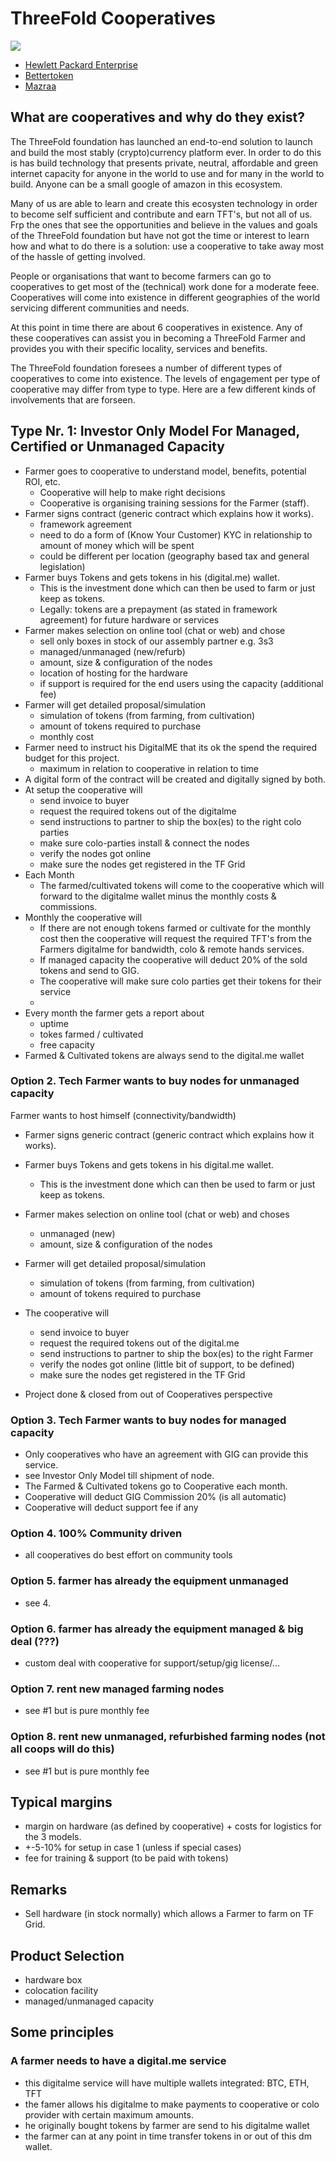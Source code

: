 # ThreeFold Cooperatives

![](../images/cooperatives.png)


* [Hewlett Packard Enterprise](/cooperatives/hewlettpackardenterprise.md)
* [Bettertoken](https://bettertoken.com/)
* [Mazraa](https://www.mazraa.io/)



## What are cooperatives and why do they exist?

The ThreeFold foundation has launched an end-to-end solution to launch and build the most stably (crypto)currency platform ever. In order to do this is has build technology that presents private, neutral, affordable and green internet capacity for anyone in the world to use and for many in the world to build.  Anyone can be a small google of amazon in this ecosystem.

Many of us are able to learn and create this ecosysten technology in order to become self sufficient and contribute and earn TFT's, but not all of us.  Frp the ones that see the opportunities and believe in the values and goals of the ThreeFold foundation but have not got the time or interest to learn how and what to do there is a solution:  use a cooperative to take away most of the hassle of getting involved.

People or organisations that want to become farmers can go to cooperatives to get most of the (technical) work done for a moderate feee.  Cooperatives will come into existence in different geographies of the world servicing different communities and needs.

At this point in time there are about 6 cooperatives in existence.  Any of these cooperatives can assist you in becoming a ThreeFold Farmer and provides you with their specific locality, services and benefits.

The ThreeFold foundation foresees a number of different types of cooperatives to come into existence.  The levels of engagement per type of cooperative may differ from type to type.  Here are a few different kinds of involvements that are forseen.

## Type Nr. 1: Investor Only Model For Managed, Certified or Unmanaged Capacity


- Farmer goes to cooperative to understand model, benefits, potential ROI, etc.
    - Cooperative will help to make right decisions
    - Cooperative is organising training sessions for the Farmer (staff).
- Farmer signs contract (generic contract which explains how it works).
    - framework agreement
    - need to do a form of (Know Your Customer) KYC in relationship to amount of money which will be spent
    - could be different per location (geography based tax and general legislation)
- Farmer buys Tokens and gets tokens in his (digital.me) wallet.
    - This is the investment done which can then be used to farm or just keep as tokens.
    - Legally: tokens are a prepayment (as stated in framework agreement) for future hardware or services
- Farmer makes selection on online tool (chat or web) and chose
    - sell only boxes in stock of our assembly partner e.g. 3s3
    - managed/unmanaged (new/refurb)
    - amount, size & configuration of the nodes
    - location of hosting for the hardware
    - if support is required for the end users using the capacity (additional fee)
- Farmer will get detailed proposal/simulation
    - simulation of tokens (from farming, from cultivation)
    - amount of tokens required to purchase
    - monthly cost
- Farmer need to instruct his DigitalME that its ok the spend the required budget for this project.
    - maximum in relation to cooperative in relation to time
- A digital form of the contract will be created and digitally signed by both.
- At setup the cooperative will
    - send invoice to buyer
    - request the required tokens out of the digitalme
    - send instructions to partner to ship the box(es) to the right colo parties
    - make sure colo-parties install & connect the nodes
    - verify the nodes got online
    - make sure the nodes get registered in the TF Grid
- Each Month
    - The farmed/cultivated tokens will come to the cooperative which will forward to the digitalme wallet minus the monthly costs & commissions.
- Monthly the cooperative will
    - If there are not enough tokens farmed or cultivate for the monthly cost then the cooperative will request the required TFT's from the Farmers digitalme for bandwidth, colo & remote hands services.
    - If managed capacity the cooperative will deduct 20% of the sold tokens and send to GIG.
    - The cooperative will make sure colo parties get their tokens for their service
    -
- Every month the farmer gets a report about
    - uptime
    - tokes farmed / cultivated
    - free capacity
- Farmed & Cultivated tokens are always send to the digital.me wallet

### Option 2. Tech Farmer wants to buy nodes for unmanaged capacity

Farmer wants to host himself (connectivity/bandwidth)

- Farmer signs generic contract (generic contract which explains how it works).
- Farmer buys Tokens and gets tokens in his digital.me wallet.
    - This is the investment done which can then be used to farm or just keep as tokens.
- Farmer makes selection on online tool (chat or web) and choses
    - unmanaged (new)
    - amount, size & configuration of the nodes
- Farmer will get detailed proposal/simulation
    - simulation of tokens (from farming, from cultivation)
    - amount of tokens required to purchase
- The cooperative will
    - send invoice to buyer
    - request the required tokens out of the digital.me
    - send instructions to partner to ship the box(es) to the right Farmer
    - verify the nodes got online (little bit of support, to be defined)
    - make sure the nodes get registered in the TF Grid

- Project done & closed from out of Cooperatives perspective

### Option 3. Tech Farmer wants to buy nodes for managed capacity

- Only cooperatives who have an agreement with GIG can provide this service.
- see Investor Only Model till shipment of node.
- The Farmed & Cultivated tokens go to Cooperative each month.
- Cooperative will deduct GIG Commission 20% (is all automatic)
- Cooperative will deduct support fee if any

### Option 4. 100% Community driven

- all cooperatives do best effort on community tools

### Option 5. farmer has already the equipment unmanaged

- see 4.

### Option 6. farmer has already the equipment managed & big deal (???)

- custom deal with cooperative for support/setup/gig license/...

### Option 7. rent new managed farming nodes

- see #1 but is pure monthly fee

### Option 8. rent new unmanaged, refurbished farming nodes (not all coops will do this)

- see #1 but is pure monthly fee

## Typical margins

- margin on hardware (as defined by cooperative) + costs for logistics for the 3 models.
- +-5-10% for setup in case 1 (unless if special cases)
- fee for training & support (to be paid with tokens)

## Remarks

- Sell hardware (in stock normally) which allows a Farmer to farm on TF Grid.


## Product Selection

- hardware box
- colocation facility
- managed/unmanaged capacity


## Some principles

### A farmer needs to have a digital.me service

- this digitalme service will have multiple wallets integrated: BTC, ETH, TFT
- the famer allows his digitalme to make payments to cooperative or colo provider with certain maximum amounts.
- he originally bought tokens by farmer are send to his digitalme wallet
- the farmer can at any point in time transfer tokens in or out of this dm wallet.
